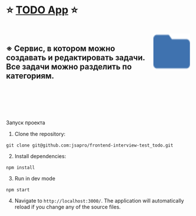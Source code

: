 # ⭐ [TODO App](https://viewport-jsapro.nomoreparties.co) ⭐

<br/>

<img align="right" src="./src/assets/images/folder.svg" height="100" width="100">

## ※ Сервис, в котором можно создавать и редактировать задачи. Все задачи можно разделить по категориям.

<br clear="right"/>

## &nbsp;

Запуск проекта

1. Clone the repository:

```shell
git clone git@github.com:jsapro/frontend-interview-test_todo.git
```

2. Install dependencies:

```shell
npm install
```

3. Run in dev mode

```shell
npm start
```

4. Navigate to `http://localhost:3000/`. The application will automatically reload if you change any of the source files.
